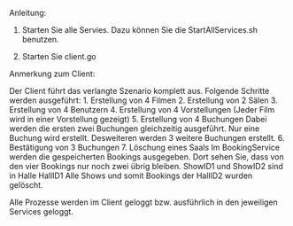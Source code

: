 Anleitung:

1. Starten Sie alle Servies. Dazu können Sie die StartAllServices.sh benutzen.

2. Starten Sie client.go

Anmerkung zum Client:

Der Client führt das verlangte Szenario komplett aus.
Folgende Schritte werden ausgeführt:
    1. Erstellung von 4 Filmen
    2. Erstellung von 2 Sälen
    3. Erstellung von 4 Benutzern
    4. Erstellung von 4 Vorstellungen
        (Jeder Film wird in einer Vorstellung gezeigt)
    5. Erstellung von 4 Buchungen
        Dabei werden die ersten zwei Buchungen gleichzeitig ausgeführt.
        Nur eine Buchung wird erstellt.
        Desweiteren werden 3 weitere Buchungen erstellt.
    6. Bestätigung von 3 Buchungen
    7. Löschung eines Saals
        Im BookingService werden die gespeicherten Bookings ausgegeben.
        Dort sehen Sie, dass von den vier Bookings nur noch zwei übrig bleiben.
        ShowID1 und ShowID2 sind in Halle HallID1
        Alle Shows und somit Bookings der HallID2 wurden gelöscht.
    
Alle Prozesse werden im Client geloggt bzw. ausführlich in den jeweiligen Services geloggt.
